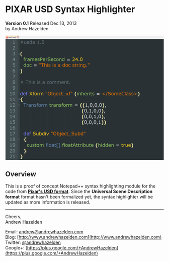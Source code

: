 # PIXAR USD Syntax Highlighter #
**Version 0.1** Released Dec 13, 2013  
by Andrew Hazelden

![Sample USD file](ascii-usd-screenshot.png)

## Overview ##

This is a proof of concept Notepad++ syntax highlighting module for the code from **[Pixar's USD format](http://graphics.pixar.com/usd/)**. Since the **Universal Scene Description format** format hasn't been formalized yet, the syntax highlighter will be updated as more information is released.

----------

Cheers,  
Andrew Hazelden

Email: [andrew@andrewhazelden.com](mailto:andrew@andrewhazelden.com)   
Blog: [http://www.andrewhazelden.com](http://www.andrewhazelden.com)  
Twitter: [@andrewhazelden](https://twitter.com/andrewhazelden)  
Google+: [https://plus.google.com/+AndrewHazelden](https://plus.google.com/+AndrewHazelden)
